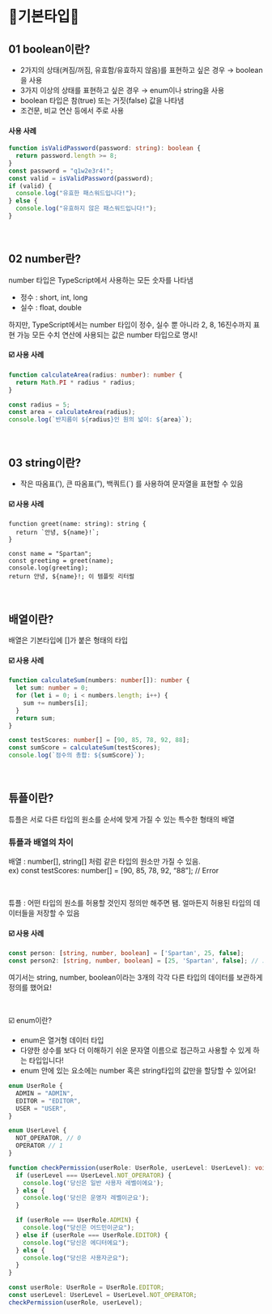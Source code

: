 # 🌳기본타입🌳
## 01 boolean이란?
- 2가지의 상태(켜짐/꺼짐, 유효함/유효하지 않음)를 표현하고 싶은 경우 → boolean을 사용
- 3가지 이상의 상태를 표현하고 싶은 경우 → enum이나 string을 사용
- boolean 타입은 참(true) 또는 거짓(false) 값을 나타냄
- 조건문, 비교 연산 등에서 주로 사용

#### 사용 사례
```ts
function isValidPassword(password: string): boolean {
  return password.length >= 8;
}
const password = "q1w2e3r4!";
const valid = isValidPassword(password);
if (valid) {
  console.log("유효한 패스워드입니다!");
} else {
  console.log("유효하지 않은 패스워드입니다!");
}
```

<br/>

## 02 number란?
number 타입은 TypeScript에서 사용하는 모든 숫자를 나타냄
- 정수 : short, int, long
- 실수 : float, double

하지만, TypeScript에서는 number 타입이 정수, 실수 뿐 아니라 2, 8, 16진수까지 표현 가능
모든 수치 연산에 사용되는 값은 number 타입으로 명시!

#### ☑️ 사용 사례
```ts
function calculateArea(radius: number): number {
  return Math.PI * radius * radius;
}

const radius = 5;
const area = calculateArea(radius);
console.log(`반지름이 ${radius}인 원의 넓이: ${area}`);
```

<br/>

## 03 string이란?
- 작은 따옴표(’), 큰 따옴표(”), 백쿼트(`) 를 사용하여 문자열을 표현할 수 있음

#### ☑️ 사용 사례
```
function greet(name: string): string {
  return `안녕, ${name}!`;
}

const name = "Spartan";
const greeting = greet(name);
console.log(greeting);
return 안녕, ${name}!; 이 템플릿 리터럴
```

<br/>

## 배열이란?
배열은 기본타입에 []가 붙은 형태의 타입

#### ☑️ 사용 사례
```ts
function calculateSum(numbers: number[]): number {
  let sum: number = 0;
  for (let i = 0; i < numbers.length; i++) {
    sum += numbers[i];
  }
  return sum;
}

const testScores: number[] = [90, 85, 78, 92, 88];
const sumScore = calculateSum(testScores);
console.log(`점수의 총합: ${sumScore}`);
```

<br/>

## 튜플이란?
튜플은 서로 다른 타입의 원소를 순서에 맞게 가질 수 있는 특수한 형태의 배열

### 튜플과 배열의 차이
배열 : number[], string[] 처럼 같은 타입의 원소만 가질 수 있음. <br/>
ex) const testScores: number[] = [90, 85, 78, 92, “88”]; // Error

<br/>

튜플 : 어떤 타입의 원소를 허용할 것인지 정의만 해주면 됌. 얼마든지 허용된 타입의 데이터들을 저장할 수 있음

#### ☑️ 사용 사례
```ts
const person: [string, number, boolean] = ['Spartan', 25, false];
const person2: [string, number, boolean] = [25, 'Spartan', false]; // 오류!
```
여기서는 string, number, boolean이라는 3개의 각각 다른 타입의 데이터를 보관하게 정의를 했어요!

<br/>

☑️ enum이란?
- enum은 열거형 데이터 타입
- 다양한 상수를 보다 더 이해하기 쉬운 문자열 이름으로 접근하고 사용할 수 있게 하는 타입입니다!
- enum 안에 있는 요소에는 number 혹은 string타입의 값만을 할당할 수 있어요!
```ts
enum UserRole {
  ADMIN = "ADMIN",
  EDITOR = "EDITOR",
  USER = "USER",
}

enum UserLevel {
  NOT_OPERATOR, // 0
  OPERATOR // 1
}

function checkPermission(userRole: UserRole, userLevel: UserLevel): void {
  if (userLevel === UserLevel.NOT_OPERATOR) {
    console.log('당신은 일반 사용자 레벨이에요');
  } else {
    console.log('당신은 운영자 레벨이군요');
  } 

  if (userRole === UserRole.ADMIN) {
    console.log("당신은 어드민이군요");
  } else if (userRole === UserRole.EDITOR) {
    console.log("당신은 에디터에요");
  } else {
    console.log("당신은 사용자군요");
  }
}

const userRole: UserRole = UserRole.EDITOR;
const userLevel: UserLevel = UserLevel.NOT_OPERATOR;
checkPermission(userRole, userLevel);
```
